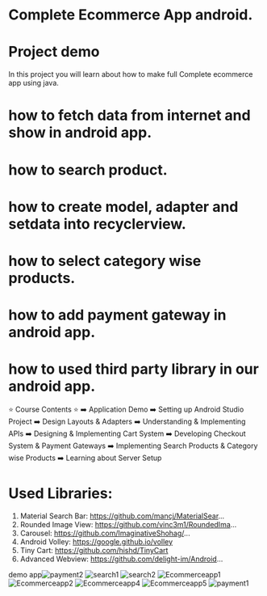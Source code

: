 
# Complete Ecommerce App android.
# Project demo

In this project you will learn about how to make full Complete
ecommerce app using java.

# how to fetch data from internet and show in android app.
# how to search product.
# how to create model, adapter and setdata into recyclerview.
# how to select category wise products.
# how to add payment gateway in android app.
# how to used third party library in our android app.

⭐ Course Contents ⭐
➡️ Application Demo
➡️ Setting up Android Studio Project
➡️ Design Layouts & Adapters
➡️ Understanding & Implementing APIs
➡️ Designing & Implementing Cart System
➡️ Developing Checkout System & Payment Gateways
➡️ Implementing Search Products & Category wise Products
➡️ Learning about Server Setup


# Used Libraries: 
1) Material Search Bar: https://github.com/mancj/MaterialSear...
2) Rounded Image View: https://github.com/vinc3m1/RoundedIma...
3) Carousel: https://github.com/ImaginativeShohag/...
4) Android Volley: https://google.github.io/volley
5) Tiny Cart: https://github.com/hishd/TinyCart
6) Advanced Webview: https://github.com/delight-im/Android...

demo app![payment2](https://user-images.githubusercontent.com/109209762/178705508-c362bde8-db09-4933-9883-5d466a94eb9a.png)
![search1](https://user-images.githubusercontent.com/109209762/178705518-d341fdd9-a2ec-4426-8ae2-2dbee44273d3.png)
![search2](https://user-images.githubusercontent.com/109209762/178705534-5c390f78-35d4-4c12-91c3-ebfeb7e9f0ed.png)
![Ecommerceapp1](https://user-images.githubusercontent.com/109209762/178705537-112ac9b6-da1a-4b71-b3c0-4aaf982f4ba8.png)
![Ecommerceapp2](https://user-images.githubusercontent.com/109209762/178705541-36140b9f-ea22-445a-bf4e-7cf18623b9fe.png)
![Ecommerceapp4](https://user-images.githubusercontent.com/109209762/178705551-ee519e5d-bab0-47b9-bf8d-aef578b7df48.png)
![Ecommerceapp5](https://user-images.githubusercontent.com/109209762/178705559-cce9a910-c83f-4163-a422-f3ad7da17e8c.png)
![payment1](https://user-images.githubusercontent.com/109209762/178705563-1ae7b8ab-a629-49f9-8e07-1c9ed3594a12.png)

